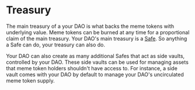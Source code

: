 # Treasury

The main treasury of a your DAO is what backs the meme tokens with underlying value. Meme tokens can be burned at any time for a proportional claim of the main treasury. Your DAO's main treasury is a [Safe](https://safe.global/). So anything a Safe can do, your treasury can also do.

Your DAO can also create as many additional Safes that act as side vaults, controlled by your DAO. These side vaults can be used for managing assets that meme token holders shouldn't have access to. For instance, a side vault comes with your DAO by default to manage your DAO's uncirculated meme token supply.
